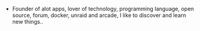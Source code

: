 - Founder of alot apps, lover of technology, programming language, open source, forum, docker, unraid and arcade, I like to discover and learn new things..
  <br>



















































































































































































































































































































